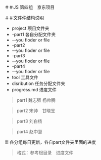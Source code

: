 ＃＃JS 第四组　京东项目　

＃＃文件件结构说明
- project 项目文件夹
- -part1 各自分配文件夹
- --you floder or file
- -part2
- --you floder or file
- -part3
- --you floder or file
- -part4
- --you floder or file
- tool 工具文件
- disribution 任务分配文件夹
- progress.md 进度文件 

> part1 魏志强 杨帅腾   

> part2 宋帅　甘晓昱   

> part3 刘白杨   

> part4 赵中慧

!!! 各分组每日更新，各自part文件夹里面的进度
> 格式：参考根目录　进度文件
　


